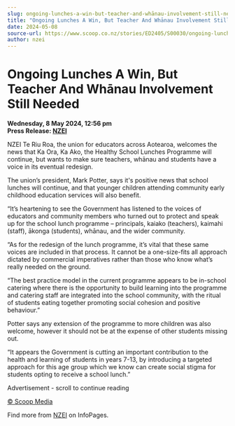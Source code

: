 ```yaml
---
slug: ongoing-lunches-a-win-but-teacher-and-whānau-involvement-still-needed
title: "Ongoing Lunches A Win, But Teacher And Whānau Involvement Still Needed"
date: 2024-05-08
source-url: https://www.scoop.co.nz/stories/ED2405/S00030/ongoing-lunches-a-win-but-teacher-and-whanau-involvement-still-needed.htm
author: nzei
---
```

Ongoing Lunches A Win, But Teacher And Whānau Involvement Still Needed
======================================================================

**Wednesday, 8 May 2024, 12:56 pm**  
**Press Release: [NZEI](https://info.scoop.co.nz/NZEI)**

NZEI Te Riu Roa, the union for educators across Aotearoa, welcomes the news that Ka Ora, Ka Ako, the Healthy School Lunches Programme will continue, but wants to make sure teachers, whānau and students have a voice in its eventual redesign.

The union’s president, Mark Potter, says it's positive news that school lunches will continue, and that younger children attending community early childhood education services will also benefit.

“It’s heartening to see the Government has listened to the voices of educators and community members who turned out to protect and speak up for the school lunch programme – principals, kaiako (teachers), kaimahi (staff), ākonga (students), whānau, and the wider community.

“As for the redesign of the lunch programme, it’s vital that these same voices are included in that process. It cannot be a one-size-fits all approach dictated by commercial imperatives rather than those who know what’s really needed on the ground.

“The best practice model in the current programme appears to be in-school catering where there is the opportunity to build learning into the programme and catering staff are integrated into the school community, with the ritual of students eating together promoting social cohesion and positive behaviour.”

Potter says any extension of the programme to more children was also welcome, however it should not be at the expense of other students missing out.

“It appears the Government is cutting an important contribution to the health and learning of students in years 7-13, by introducing a targeted approach for this age group which we know can create social stigma for students opting to receive a school lunch.”

Advertisement - scroll to continue reading





[© Scoop Media](http://www.scoop.co.nz/about/terms.html)

Find more from [NZEI](https://info.scoop.co.nz/NZEI) on InfoPages.